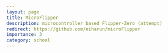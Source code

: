 ```yaml
---
layout: page
title: MicroFlipper 
description: microcontroller based Flipper-Zero (attempt)
redirect: https://github.com/eiharun/microFlipper
importance: 3
category: school
---
```

